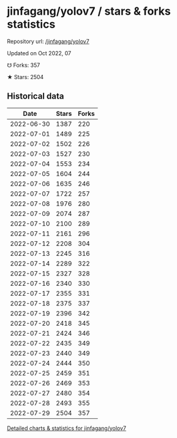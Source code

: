 # jinfagang/yolov7 / stars & forks statistics

Repository url: [/jinfagang/yolov7](https://github.com/jinfagang/yolov7)

Updated on Oct 2022, 07

☋ Forks: 357

★ Stars: 2504

## Historical data
| Date | Stars | Forks |
|------|-------|-------|
| 2022-06-30 | 1387 | 220 | 
| 2022-07-01 | 1489 | 225 | 
| 2022-07-02 | 1502 | 226 | 
| 2022-07-03 | 1527 | 230 | 
| 2022-07-04 | 1553 | 234 | 
| 2022-07-05 | 1604 | 244 | 
| 2022-07-06 | 1635 | 246 | 
| 2022-07-07 | 1722 | 257 | 
| 2022-07-08 | 1976 | 280 | 
| 2022-07-09 | 2074 | 287 | 
| 2022-07-10 | 2100 | 289 | 
| 2022-07-11 | 2161 | 296 | 
| 2022-07-12 | 2208 | 304 | 
| 2022-07-13 | 2245 | 316 | 
| 2022-07-14 | 2289 | 322 | 
| 2022-07-15 | 2327 | 328 | 
| 2022-07-16 | 2340 | 330 | 
| 2022-07-17 | 2355 | 331 | 
| 2022-07-18 | 2375 | 337 | 
| 2022-07-19 | 2396 | 342 | 
| 2022-07-20 | 2418 | 345 | 
| 2022-07-21 | 2424 | 346 | 
| 2022-07-22 | 2435 | 349 | 
| 2022-07-23 | 2440 | 349 | 
| 2022-07-24 | 2444 | 350 | 
| 2022-07-25 | 2459 | 351 | 
| 2022-07-26 | 2469 | 353 | 
| 2022-07-27 | 2480 | 354 | 
| 2022-07-28 | 2493 | 355 | 
| 2022-07-29 | 2504 | 357 | 


[Detailed charts & statistics for jinfagang/yolov7](https://reviewgithub.com/rep/jinfagang/yolov7)
